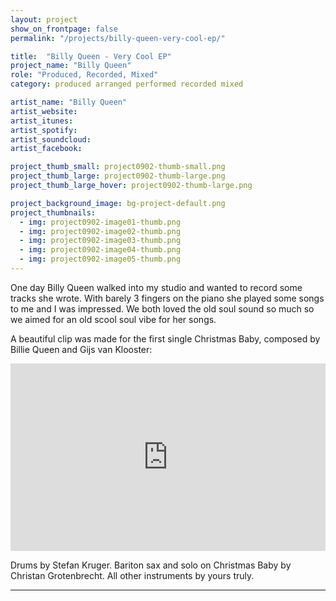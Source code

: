 ```yaml
---
layout: project
show_on_frontpage: false
permalink: "/projects/billy-queen-very-cool-ep/"

title:  "Billy Queen - Very Cool EP"
project_name: "Billy Queen"
role: "Produced, Recorded, Mixed"
category: produced arranged performed recorded mixed

artist_name: "Billy Queen"
artist_website:
artist_itunes:
artist_spotify:
artist_soundcloud:
artist_facebook:

project_thumb_small: project0902-thumb-small.png
project_thumb_large: project0902-thumb-large.png
project_thumb_large_hover: project0902-thumb-large.png

project_background_image: bg-project-default.png
project_thumbnails:
  - img: project0902-image01-thumb.png
  - img: project0902-image02-thumb.png
  - img: project0902-image03-thumb.png
  - img: project0902-image04-thumb.png
  - img: project0902-image05-thumb.png
---
```


One day Billy Queen walked into my studio and wanted to record some tracks she wrote. With barely 3 fingers on the piano she played some songs to me and I was impressed. We both loved the old soul sound so much so we aimed for an old scool soul vibe for her songs. 

A beautiful clip was made for the first single Christmas Baby, composed by Billie Queen and Gijs van Klooster:

<iframe width="100%" height="300" src="https://www.youtube.com/embed/r_ZT6KJ-3zw?rel=0" frameborder="0" gesture="media" allow="encrypted-media" allowfullscreen></iframe>


Drums by Stefan Kruger. Bariton sax and solo on Christmas Baby by Christan Grotenbrecht. All other instruments by yours truly.

---
